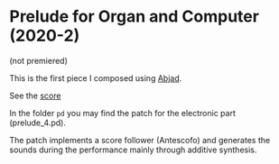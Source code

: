 # Prelude for Organ and Computer (2020-2)
(not premiered)

This is the first piece I composed using [Abjad](https://github.com/Abjad/abjad).

See the [score](https://github.com/DaviRaubach/prelude_for_organ/blob/main/score.pdf)

In the folder `pd` you may find the patch for the electronic part (prelude_4.pd). 

The patch implements a score follower (Antescofo) and generates the sounds during the performance mainly through additive synthesis.



